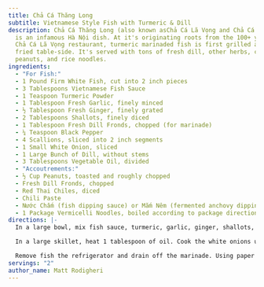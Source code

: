```yaml
---
title: Chả Cá Thăng Long
subtitle: Vietnamese Style Fish with Turmeric & Dill
description: Chả Cá Thăng Long (also known asChả Cá Lã Vọng and Chả Cá Hà Nội)
  is an infamous Hà Nội dish. At it's originating roots from the 100+ year old
  Chả Cá Lã Vọng restaurant, turmeric marinaded fish is first grilled and then
  fried table-side. It's served with tons of fresh dill, other herbs, crush
  peanuts, and rice noodles.
ingredients:
  - "For Fish:"
  - 1 Pound Firm White Fish, cut into 2 inch pieces
  - 3 Tablespoons Vietnamese Fish Sauce
  - 1 Teaspoon Turmeric Powder
  - 1 Tablespoon Fresh Garlic, finely minced
  - ½ Tablespoon Fresh Ginger, finely grated
  - 2 Tablespoons Shallots, finely diced
  - 1 Tablespoon Fresh Dill Fronds, chopped (for marinade)
  - ¼ Teaspoon Black Pepper
  - 4 Scallions, sliced into 2 inch segments
  - 1 Small White Onion, sliced
  - 1 Large Bunch of Dill, without stems
  - 3 Tablespoons Vegetable Oil, divided
  - "Accoutrements:"
  - ½ Cup Peanuts, toasted and roughly chopped
  - Fresh Dill Fronds, chopped
  - Red Thai Chiles, diced
  - Chili Paste
  - Nước Chấm (fish dipping sauce) or Mắm Nêm (fermented anchovy dipping sauce)
  - 1 Package Vermicelli Noodles, boiled according to package directions
directions: |-
  In a large bowl, mix fish sauce, turmeric, garlic, ginger, shallots, dill fronds, and black pepper. Add fish and mix well. Cover the bowl with plastic wrap and refrigerate for 1-2 hours.

  In a large skillet, heat 1 tablespoon of oil. Cook the white onions until lightly golden. Add ⅓ of the dill and ½ of the sliced scallions. Sauté for an additional 1-2 minutes. Plate the onions, scallions and dill on a serving platter.

  Remove fish the refrigerator and drain off the marinade. Using paper towels, pat off any excess liquids. Using the same skillet, heat the remaining oil to medium high. Pan fry the fish – about 3-4 minutes on each side until the fish is evenly browned. Plate the fish on top of the bed of cooked onions, scallions and dill. Immediately top with the remaining fresh dill and scallions. Sprinkle peanuts on top and serve immediately with vermicelli noodles and sauces.
servings: "2"
author_name: Matt Rodigheri
---
```

